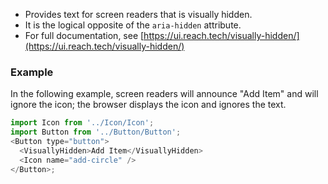 - Provides text for screen readers that is visually hidden.
- It is the logical opposite of the `aria-hidden` attribute.
- For full documentation, see [https://ui.reach.tech/visually-hidden/](https://ui.reach.tech/visually-hidden/)

### Example

In the following example, screen readers will announce "Add Item" and will ignore the icon; the browser displays the icon and ignores the text.

```js
import Icon from '../Icon/Icon';
import Button from '../Button/Button';
<Button type="button">
  <VisuallyHidden>Add Item</VisuallyHidden>
  <Icon name="add-circle" />
</Button>;
```

